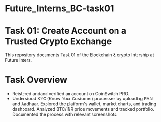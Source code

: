 # Future_Interns_BC-task01
# Task 01: Create Account on a Trusted Crypto Exchange
This repository documents Task 01 of the Blockchain & crypto Intership at Future Inters.
# Task Overview
* Reistered andand verified an account on CoinSwitch PRO.
* Understood KYC (Know Your Customer) processes by uploading PAN and Aadhaar.
  Explored the platform's wallet, market charts, and trading dashboard.
  Analyzed BTC/INR price movements and tracked portfolio.
  Documented the process with relevant screenshots.
